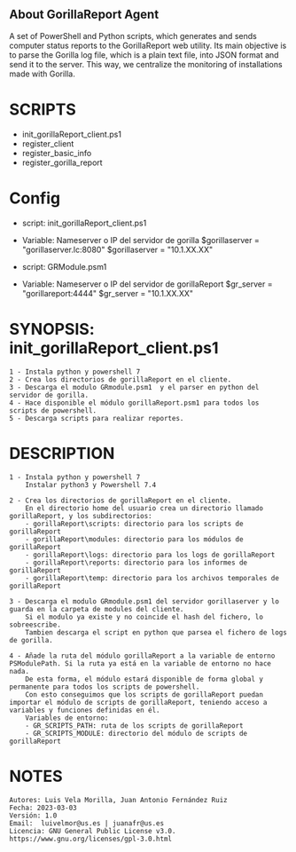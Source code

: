 ## About GorillaReport Agent

A set of PowerShell and Python scripts, which generates and sends computer status reports to the GorillaReport web utility. Its main objective is to parse the Gorilla log file, which is a plain text file, into JSON format and send it to the server. This way, we centralize the monitoring of installations made with Gorilla.

# SCRIPTS

  - init_gorillaReport_client.ps1
  - register_client
  - register_basic_info
  - register_gorilla_report

# Config

- script: init_gorillaReport_client.ps1
- Variable: Nameserver o IP del servidor de gorilla
 $gorillaserver = "gorillaserver.lc:8080" 
 $gorillaserver = "10.1.XX.XX"


- script: GRModule.psm1
- Variable: Nameserver o IP del servidor de gorillaReport
$gr_server = "gorillareport:4444"
$gr_server = "10.1.XX.XX"

# SYNOPSIS: init_gorillaReport_client.ps1
    1 - Instala python y powershell 7
    2 - Crea los directorios de gorillaReport en el cliente.
    3 - Descarga el modulo GRmodule.psm1  y el parser en python del servidor de gorilla.
    4 - Hace disponible el módulo gorillaReport.psm1 para todos los scripts de powershell.
    5 - Descarga scripts para realizar reportes.

# DESCRIPTION
    1 - Instala python y powershell 7
        Instalar python3 y Powershell 7.4

    2 - Crea los directorios de gorillaReport en el cliente. 
        En el directorio home del usuario crea un directorio llamado gorillaReport, y los subdirectorios:
        - gorillaReport\scripts: directorio para los scripts de gorillaReport
        - gorillaReport\modules: directorio para los módulos de gorillaReport
        - gorillaReport\logs: directorio para los logs de gorillaReport
        - gorillaReport\reports: directorio para los informes de gorillaReport
        - gorillaReport\temp: directorio para los archivos temporales de gorillaReport

    3 - Descarga el modulo GRmodule.psm1 del servidor gorillaserver y lo guarda en la carpeta de modules del cliente.
        Si el modulo ya existe y no coincide el hash del fichero, lo sobreescribe.  
        Tambien descarga el script en python que parsea el fichero de logs de gorilla.      

    4 - Añade la ruta del módulo gorillaReport a la variable de entorno PSModulePath. Si la ruta ya está en la variable de entorno no hace nada.
        De esta forma, el módulo estará disponible de forma global y permanente para todos los scripts de powershell.
        Con esto conseguimos que los scripts de gorillaReport puedan importar el módulo de scripts de gorillaReport, teniendo acceso a variables y funciones definidas en él.
        Variables de entorno:
        - GR_SCRIPTS_PATH: ruta de los scripts de gorillaReport
        - GR_SCRIPTS_MODULE: directorio del módulo de scripts de gorillaReport

# NOTES
    Autores: Luis Vela Morilla, Juan Antonio Fernández Ruiz
    Fecha: 2023-03-03
    Versión: 1.0
    Email:  luivelmor@us.es | juanafr@us.es
    Licencia: GNU General Public License v3.0. https://www.gnu.org/licenses/gpl-3.0.html

